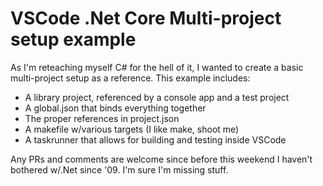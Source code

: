 # VSCode .Net Core Multi-project setup example

As I'm reteaching myself C# for the hell of it, I wanted to create a basic multi-project setup as a reference.  This example includes:
* A library project, referenced by a console app and a test project  
* A global.json that binds everything together
* The proper references in project.json
* A makefile w/various targets (I like make, shoot me)
* A taskrunner that allows for building and testing inside VSCode

Any PRs and comments are welcome since before this weekend I haven't bothered w/.Net since '09.  I'm sure I'm missing stuff.

